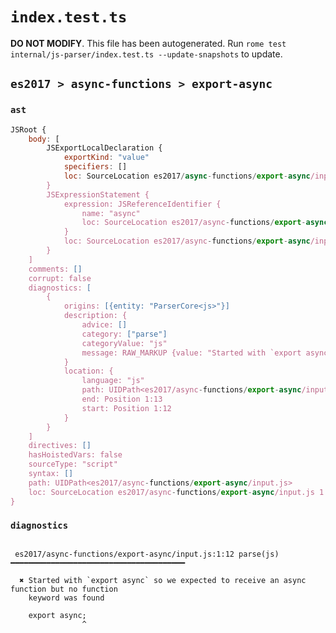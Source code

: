 # `index.test.ts`

**DO NOT MODIFY**. This file has been autogenerated. Run `rome test internal/js-parser/index.test.ts --update-snapshots` to update.

## `es2017 > async-functions > export-async`

### `ast`

```javascript
JSRoot {
	body: [
		JSExportLocalDeclaration {
			exportKind: "value"
			specifiers: []
			loc: SourceLocation es2017/async-functions/export-async/input.js 1:0-1:6
		}
		JSExpressionStatement {
			expression: JSReferenceIdentifier {
				name: "async"
				loc: SourceLocation es2017/async-functions/export-async/input.js 1:7-1:12 (async)
			}
			loc: SourceLocation es2017/async-functions/export-async/input.js 1:7-1:13
		}
	]
	comments: []
	corrupt: false
	diagnostics: [
		{
			origins: [{entity: "ParserCore<js>"}]
			description: {
				advice: []
				category: ["parse"]
				categoryValue: "js"
				message: RAW_MARKUP {value: "Started with `export async` so we expected to receive an async function but no function keyword was found"}
			}
			location: {
				language: "js"
				path: UIDPath<es2017/async-functions/export-async/input.js>
				end: Position 1:13
				start: Position 1:12
			}
		}
	]
	directives: []
	hasHoistedVars: false
	sourceType: "script"
	syntax: []
	path: UIDPath<es2017/async-functions/export-async/input.js>
	loc: SourceLocation es2017/async-functions/export-async/input.js 1:0-2:0
}
```

### `diagnostics`

```

 es2017/async-functions/export-async/input.js:1:12 parse(js) ━━━━━━━━━━━━━━━━━━━━━━━━━━━━━━━━━━━━━━━

  ✖ Started with `export async` so we expected to receive an async function but no function
    keyword was found

    export async;
                ^


```
